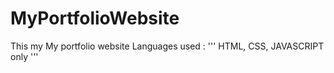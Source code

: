 # MyPortfolioWebsite
This my My portfolio website 
Languages used :
'''
 HTML, CSS, JAVASCRIPT only
'''
